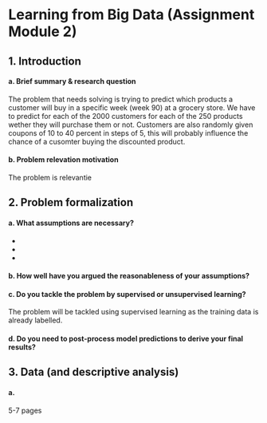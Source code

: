 # Learning from Big Data (Assignment Module 2)

## 1. Introduction

#### a. Brief summary & research question
The problem that needs solving is trying to predict which products a customer will buy in a specific week (week 90) at a grocery store. We have to predict for each of the 2000 customers for each of the 250 products wether they will purchase them or not. Customers are also randomly given coupons of 10 to 40 percent in steps of 5, this will probably influence the chance of a cusomter buying the discounted product.

#### b. Problem relevation motivation
The problem is relevantie



## 2. Problem formalization
#### a. What assumptions are necessary?
<ul> 
    <li>
    <li>
    <li>
</ul>

#### b. How well have you argued the reasonableness of your assumptions?  
#### c. Do you tackle the problem by supervised or unsupervised learning? 
The problem will be tackled using supervised learning as the training data is already labelled.

#### d. Do you need to post-process model predictions to derive your final results? 



## 3. Data (and descriptive analysis)
#### a. 

5-7 pages